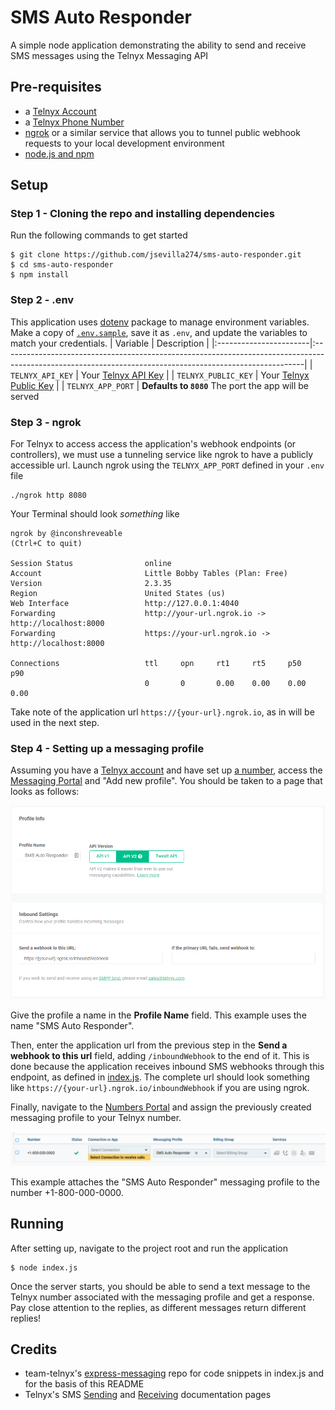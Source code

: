 # SMS Auto Responder
A simple node application demonstrating the ability to send and receive SMS messages using the Telnyx Messaging API

## Pre-requisites
* a [Telnyx Account](https://telnyx.com/sign-up)
* a [Telnyx Phone Number](https://portal.telnyx.com/#/app/numbers/my-numbers)
* [ngrok](https://ngrok.com/) or a similar service that allows you to tunnel public webhook requests to your local development environment
* [node.js and npm](https://nodejs.org/en/)

## Setup
### Step 1 - Cloning the repo and installing dependencies
Run the following commands to get started
```
$ git clone https://github.com/jsevilla274/sms-auto-responder.git
$ cd sms-auto-responder
$ npm install
```
### Step 2 - .env
This application uses [dotenv](https://github.com/motdotla/dotenv) package to manage environment variables. Make a copy of [`.env.sample`](./.env.sample), save it as `.env`, and update the variables to match your credentials.
| Variable               | Description                                                                                                                                              |
|:-----------------------|:---------------------------------------------------------------------------------------------------------------------------------------------------------|
| `TELNYX_API_KEY`       | Your [Telnyx API Key](https://portal.telnyx.com/#/app/api-keys)              |
| `TELNYX_PUBLIC_KEY`    | Your [Telnyx Public Key](https://portal.telnyx.com/#/app/account/public-key) |
| `TELNYX_APP_PORT`      | **Defaults to `8080`** The port the app will be served                           

### Step 3 - ngrok
For Telnyx to access access the application's webhook endpoints (or controllers), we must use a tunneling service like ngrok to have a publicly accessible url. Launch ngrok using the `TELNYX_APP_PORT` defined in your `.env` file

```
./ngrok http 8080
```

Your Terminal should look _something_ like

```
ngrok by @inconshreveable                                                                                                                               (Ctrl+C to quit)

Session Status                online
Account                       Little Bobby Tables (Plan: Free)
Version                       2.3.35
Region                        United States (us)
Web Interface                 http://127.0.0.1:4040
Forwarding                    http://your-url.ngrok.io -> http://localhost:8000
Forwarding                    https://your-url.ngrok.io -> http://localhost:8000

Connections                   ttl     opn     rt1     rt5     p50     p90
                              0       0       0.00    0.00    0.00    0.00
```

Take note of the application url `https://{your-url}.ngrok.io`, as in will be used in the next step.
### Step 4 - Setting up a messaging profile
Assuming you have a [Telnyx account](https://telnyx.com/sign-up) and have set up [a number](https://portal.telnyx.com/#/app/numbers/my-numbers), access the [Messaging Portal](https://portal.telnyx.com/#/app/messaging) and "Add new profile". You should be taken to a page that looks as follows:

![Add new profile](images/add_profile.png)

Give the profile a name in the **Profile Name** field. This example uses the name "SMS Auto Responder". 

Then, enter the application url from the previous step in the **Send a webhook to this url** field, adding `/inboundWebhook` to the end of it. This is done because the application receives inbound SMS webhooks through this endpoint, as defined in [index.js](index.js). The complete url should look something like `https://{your-url}.ngrok.io/inboundWebhook` if you are using ngrok.

Finally, navigate to the [Numbers Portal](https://portal.telnyx.com/#/app/numbers/my-numbers) and assign the previously created messaging profile to your Telnyx number.

![Attach messaging profile to phone number](images/set_profile.png)

This example attaches the "SMS Auto Responder" messaging profile to the number +1-800-000-0000.

## Running
After setting up, navigate to the project root and run the application
```
$ node index.js
```
Once the server starts, you should be able to send a text message to the Telnyx number associated with the messaging profile and get a response. Pay close attention to the replies, as different messages return different replies!

## Credits
* team-telnyx's [express-messaging](https://github.com/team-telnyx/demo-node-telnyx/tree/master/express-messaging) repo for code snippets in index.js and for the basis of this README
* Telnyx's SMS [Sending](https://developers.telnyx.com/docs/v2/messaging/quickstarts/sending-sms-and-mms?lang=node) and [Receiving](https://developers.telnyx.com/docs/v2/messaging/quickstarts/receiving-sms-and-mms?lang=node) documentation pages